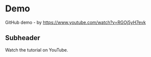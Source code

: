 # Demo

GitHub demo - by https://www.youtube.com/watch?v=RGOj5yH7evk

## Subheader

Watch the tutorial on YouTube.
